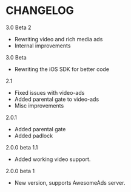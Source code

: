 CHANGELOG
=========

3.0 Beta 2
 - Rewriting video and rich media ads
 - Internal improvements

3.0 Beta
 - Rewriting the iOS SDK for better code

2.1
 - Fixed issues with video-ads
 - Added parental gate to video-ads
 - Misc improvements

2.0.1
 - Added parental gate
 - Added padlock

2.0.0 beta 1.1
 - Added working video support.

2.0.0 beta 1
 - New version, supports AwesomeAds server.
